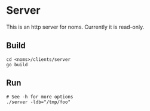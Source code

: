 # Server

This is an http server for noms. Currently it is read-only.

## Build

```
cd <noms>/clients/server
go build
```

## Run
```
# See -h for more options
./server -ldb="/tmp/foo"
```

